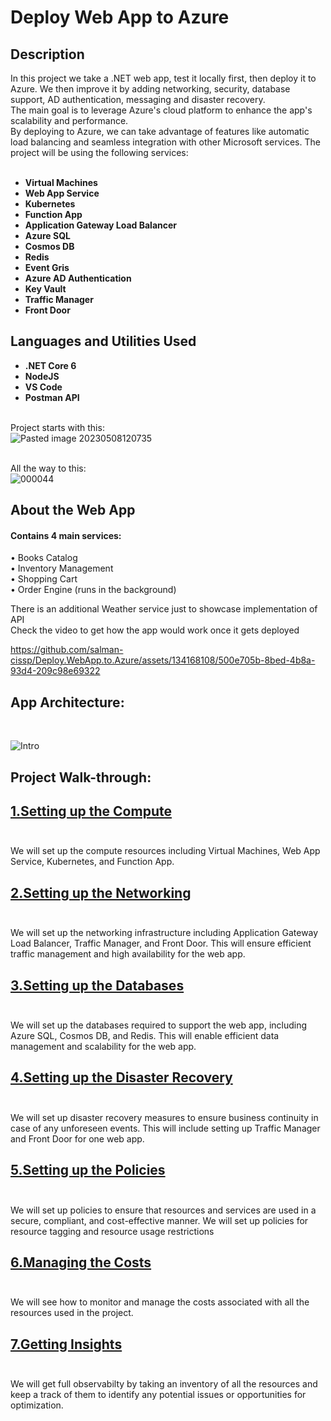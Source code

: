 <h1>Deploy Web App to Azure</h1>

 
<h2>Description</h2>
In this project we take a .NET web app, test it locally first, then deploy it to Azure. We then improve it by adding networking, security, database support, AD authentication, messaging and disaster recovery.<br>
The main goal is to leverage Azure's cloud platform to enhance the app's scalability and performance.
<br>By deploying to Azure, we can take advantage of features like automatic load balancing and seamless integration with other Microsoft services.
The project will be using the following services:<br><br>

- <b>Virtual Machines</b>
- <b>Web App Service</b>
- <b>Kubernetes</b>
- <b>Function App</b>
- <b>Application Gateway Load Balancer</b>
- <b>Azure SQL</b>
- <b>Cosmos DB</b>
- <b>Redis</b>
- <b>Event Gris</b>
- <b>Azure AD Authentication</b>
- <b>Key Vault</b>
- <b>Traffic Manager</b>
- <b>Front Door</b>


<h2>Languages and Utilities Used</h2>

- <b>.NET Core 6</b> 
- <b>NodeJS</b>
- <b>VS Code</b>
- <b>Postman API</b>

<br>Project starts with this:<br>
![Pasted image 20230508120735](https://github.com/salman-cissp/Deploy.WebApp.to.Azure/assets/134168108/fcef9900-f827-45ac-97f6-5549ce3bd90d)



<br>All the way to this:<br>
![000044](https://github.com/salman-cissp/Deploy.WebApp.to.Azure/assets/134168108/c5c8fab2-bf16-429f-9997-54d5d7680456)






<h2>About the Web App </h2>
<h4>Contains 4 main services:</h4>

• Books Catalog<br>
• Inventory Management<br>
• Shopping Cart<br>
• Order Engine (runs in the background) <br>

There is an additional Weather service just to showcase implementation of API <br>
Check the video to get how the app would work once it gets deployed<br>

https://github.com/salman-cissp/Deploy.WebApp.to.Azure/assets/134168108/500e705b-8bed-4b8a-93d4-209c98e69322

<h2>App Architecture:</h2><br>

![Intro](https://github.com/salman-cissp/Deploy.WebApp.to.Azure/assets/134168108/49621139-8fee-4131-b48c-66ad291d4b1e)

<h2>Project Walk-through:</h2>

## [1.Setting up the Compute](1.Compute/README.md)<br><br>
We will set up the compute resources including Virtual Machines, Web App Service, Kubernetes, and Function App.
## [2.Setting up the Networking](2.Networks/README.md)<br><br>
We will set up the networking infrastructure including Application Gateway Load Balancer, Traffic Manager, and Front Door. This will ensure efficient traffic management and high availability for the web app.
## [3.Setting up the Databases](3.Databases/README.md)<br><br>
We will set up the databases required to support the web app, including Azure SQL, Cosmos DB, and Redis. This will enable efficient data management and scalability for the web app.
## [4.Setting up the Disaster Recovery](4.DR/README.md)<br><br>
We will set up disaster recovery measures to ensure business continuity in case of any unforeseen events. This will include setting up Traffic Manager and Front Door for one web app.
## [5.Setting up the Policies](5.Policies/README.md)<br><br>
We will set up policies to ensure that resources and services are used in a secure, compliant, and cost-effective manner. We will set up policies for resource tagging and resource usage restrictions
## [6.Managing the Costs](6.Costs/README.md)<br><br>
We will see how to monitor and manage the costs associated with all the resources used in the project.
## [7.Getting Insights](7.Insights/README.md)<br><br>
We will get full observabilty by taking an inventory of all the resources and keep a track of them to identify any potential issues or opportunities for optimization.



